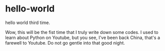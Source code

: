 # hello-world
hello world third time.

Wow, this will be the fist time that I truly write down some codes.
I used to learn about Python on Youtube, but you see, I've been back China, that's a farewell to Youtube.
Do not go gentle into that good night.
